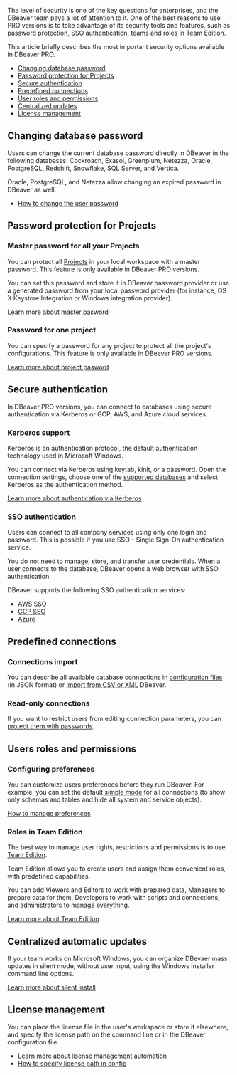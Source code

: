The level of security is one of the key questions for enterprises, and the DBeaver team pays a lot of attention to it. One of the best reasons to use PRO versions is to take advantage of its security tools and features, such as password protection, SSO authentication, teams and roles in Team Edition.

This article briefly describes the most important security options available in DBeaver PRO.

- [Changing database password](#changing-database-password)
- [Password protection for Projects](#password-protection-for-projects)
- [Secure authentication](#secure-authentication)
- [Predefined connections](#predefined-connections)
- [User roles and permissions](#users-roles-and-permissions)
- [Centralized updates](#centralized-automatic-updates)
- [License management](#license-management)


## Changing database password

Users can change the current database password directly in DBeaver in the following databases: Cockroach, Exasol, Greenplum, Netezza, Oracle, PostgreSQL, Redshift, Snowflake, SQL Server, and Vertica.

Oracle, PostgreSQL, and Netezza allow changing an expired password in DBeaver as well.

- [How to change the user password](https://dbeaver.com/docs/wiki/Change-current-user-password/)

## Password protection for Projects

### Master password for all your Projects

You can protect all [Projects](https://dbeaver.com/docs/wiki/Projects-View/) in your local workspace with a master password. This feature is only available in DBeaver PRO versions.

You can set this password and store it in DBeaver password provider or use a generated password from your local password provider (for instance, OS X Keystore Integration or Windows integration provider).

[Learn more about master pasword](
https://github.com/dbeaver/dbeaver/wiki/Project-security#master-password-for-local-configuration)

### Password for one project

You can specify a password for any project to protect all the project's configurations. This feature is only available in DBeaver PRO versions.

[Learn more about project pasword](https://github.com/dbeaver/dbeaver/wiki/Project-security#project-password)

## Secure authentication

In DBeaver PRO versions, you can connect to databases using secure authentication via Kerberos or GCP, AWS, and Azure cloud services.

### Kerberos support

Kerberos is an authentication protocol, the default authentication technology used in Microsoft Windows.

You can connect via Kerberos using keytab, kinit, or a password. Open the connection settings, choose one of the [supported databases](Kerberos-Authentication) and select Kerberos as the authentication method.

[Learn more about authentication via Kerberos](Kerberos-Authentication)

### SSO authentication

Users can connect to all company services using only one login and password. This is possible if you use SSO - Single Sign-On authentication service.

You do not need to manage, store, and transfer user credentials. When a user connects to the database, DBeaver opens a web browser with SSO authentication.

DBeaver supports the following SSO authentication services:
- [AWS SSO](https://dbeaver.com/docs/wiki/AWS-SSO/)
- [GCP SSO](https://dbeaver.com/docs/wiki/GCP-SSO/)
- [Azure](https://github.com/dbeaver/dbeaver/wiki/Azure-Cloud-Explorer)

## Predefined connections

### Connections import

You can describe all available database connections in [configuration files](https://dbeaver.com/docs/wiki/Admin-Manage-Connections/#provide-predefined-connections) (in JSON format) or [import from CSV or XML](https://dbeaver.com/docs/wiki/Admin-Manage-Connections/#importing-connections-from-csv-xml) DBeaver.

### Read-only connections

If you want to restrict users from editing connection parameters, you can [protect them with passwords](https://dbeaver.com/docs/wiki/Admin-Manage-Connections/#secure-connections-from-editing).

## Users roles and permissions

### Configuring preferences

You can customize users preferences before they run DBeaver. For example, you can set the default [simple mode](https://dbeaver.com/docs/wiki/Simple-and-Advanced-View/) for all connections (to show only schemas and tables and hide all system and service objects).

[How to manage preferences](https://dbeaver.com/docs/wiki/Admin-Manage-Preferences/#configuring-default-navigator-view-for-new-connections)

### Roles in Team Edition

The best way to manage user rights, restrictions and permissions is to use  [Team Edition](https://dbeaver.com/dbeaver-team-edition/).

Team Edition allows you to create users and assign them convenient roles, with predefined capabilities.

You can add Viewers and Editors to work with prepared data, Managers to prepare data for them, Developers to work with scripts and connections, and administrators to manage everything.

[Learn more about Team Edition](https://dbeaver.com/dbeaver-team-edition/)


## Centralized automatic updates

If your team works on Microsoft Windows, you can organize DBevaer mass updates in silent mode, without user input, using the Windows Installer command line options.

[Learn more about silent install](https://github.com/dbeaver/dbeaver/wiki/Windows-Silent-Install)

## License management

You can place the license file in the user's workspace or store it elsewhere, and specify the license path on the command line or in the DBeaver configuration file.

- [Learn more about lisense management automation](https://dbeaver.com/docs/wiki/License-Administration/#license-management-automation)
- [How to specify license path in config](https://dbeaver.com/docs/wiki/License-Administration/#passing-license-file-through-command-line)
